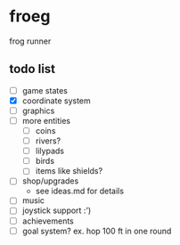 # froeg
frog runner

## todo list
- [ ] game states
- [x] coordinate system
- [ ] graphics
- [ ] more entities
    - [ ] coins
    - [ ] rivers?
    - [ ] lilypads
    - [ ] birds
    - [ ] items like shields?
- [ ] shop/upgrades
    - see ideas.md for details
- [ ] music
- [ ] joystick support :')
- [ ] achievements
- [ ] goal system? ex. hop 100 ft in one round
